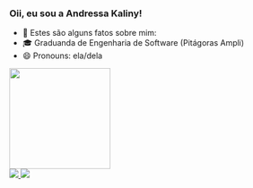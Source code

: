 ### Oii, eu sou a Andressa Kaliny!

- 🤔 Estes são alguns fatos sobre mim:
- 🎓 Graduanda de Engenharia de Software (Pitágoras Ampli)
- 😄 Pronouns: ela/dela
  
<div>
  <a href="https://github.com/kandysf">
  <img height="180em" src="https://github-readme-stats.vercel.app/api?username=kandySF&show_icons=true&theme=omni&include_all_commits=true&count_private=true"/>
  <!-- <img height="180em" width="40%" src="https://github-readme-stats.vercel.app/api/top-langs/?username=kandySF&layout=compact&langs_count=7&theme=omni"/>
</div> -->
  
<div>
<a href="https://instagram.com/kandysf" target= "blank"> 
<img src= "https://img.shields.io/badge/Instagram-E4405F?style=for-the-badge&logo=instagram&logoColor=white" target= "_blank">
</a>
<a href="mailto:andressakalinysf@gamil.com">
<img src="https://img.shields.io/badge/Gmail-D14836?style=for-the-badge&logo=gmail&logoColor=white" target="_blank">
<a/>
</div>
